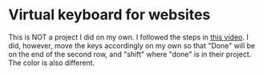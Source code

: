 # Virtual keyboard for websites

This is NOT a project I did on my own. I followed the steps in [this video](https://www.youtube.com/watch?v=N3cq0BHDMOY). I did, however, move the keys accordingly on my own so that "Done" will be on the end of the second row, and "shift" where "done" is in their project. The color is also different.